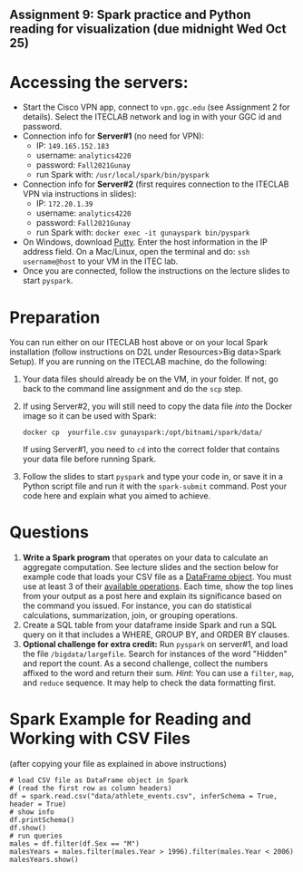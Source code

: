 ## Assignment 9: Spark practice and Python reading for visualization (due midnight Wed Oct 25) 

# Accessing the servers:

* Start the Cisco VPN app, connect to `vpn.ggc.edu` (see Assignment 2 for details). Select the ITECLAB network and log in with your GGC id and password.
* Connection info for **Server#1** (no need for VPN):
    - IP: `149.165.152.183`
    - username: `analytics4220`
    - password: `Fall2021Gunay`
    - run Spark with: `/usr/local/spark/bin/pyspark`
* Connection info for **Server#2**  (first requires connection to the ITECLAB VPN via instructions in slides):
    - IP: `172.20.1.39`
    - username: `analytics4220`
    - password: `Fall2021Gunay`
    - run Spark with: `docker exec -it gunayspark bin/pyspark`
* On 	Windows, download [Putty](https://www.putty.org/). Enter the host information in the IP address field. On a Mac/Linux, open the terminal and do: `ssh username@host` to your VM in the ITEC lab.
* Once you are connected, follow the instructions on the lecture slides to start `pyspark`.

# Preparation

You can run either on our ITECLAB host above or on your local Spark installation (follow instructions on D2L under Resources>Big data>Spark Setup). If you are running on the ITECLAB machine, do the following:

1. Your data files should already be on the VM, in your folder. If not, go back to the command line assignment and do the `scp` step. 
1. If using Server#2, you will still need to copy the data file _into_ the Docker image so it can be used with Spark:

    ```
    docker cp  yourfile.csv gunayspark:/opt/bitnami/spark/data/
    ```
    If using Server#1, you need to `cd` into the correct folder that contains your data file before running Spark.

2. Follow the slides to start `pyspark` and type your code in, or save it in a Python script file and run it with the `spark-submit` command. Post your code here and explain what you aimed to achieve.

# Questions

1. **Write a Spark program** that operates on your data to calculate an aggregate computation. See lecture slides and the section below for example code that loads your CSV file as a [DataFrame object](https://spark.apache.org/docs/3.0.0/sql-getting-started.html#creating-dataframes). You must use at least 3 of their [available operations](https://spark.apache.org/docs/3.0.0/api/python/pyspark.sql.html#pyspark.sql.DataFrame). Each time, show the top lines from your output as a post here and explain its significance based on the command you issued. For instance, you can do statistical calculations, summarization, join, or grouping operations.
1. Create a SQL table from your dataframe inside Spark and run a SQL query on it that includes a WHERE, GROUP BY, and ORDER BY clauses.
1. **Optional challenge for extra credit:** Run `pyspark` on server#1, and load the file `/bigdata/largefile`. Search for instances of the word "Hidden" and report the count. As a second challenge, collect the numbers affixed to the word and return their sum. _Hint_: You can use a `filter`, `map`, and `reduce` sequence. It may help to check the data formatting first.

# Spark Example for Reading and Working with CSV Files
(after copying your file as explained in above instructions)

    # load CSV file as DataFrame object in Spark 
    # (read the first row as column headers)
    df = spark.read.csv("data/athlete_events.csv", inferSchema = True, header = True)
    # show info
    df.printSchema()
    df.show()
    # run queries
    males = df.filter(df.Sex == "M")
    malesYears = males.filter(males.Year > 1996).filter(males.Year < 2006)
    malesYears.show()
